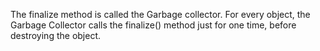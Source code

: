 The finalize method is called the Garbage collector. For every object,
the Garbage Collector calls the finalize() method just for one time,
before destroying the object.